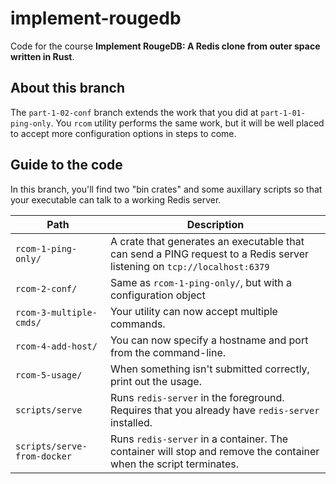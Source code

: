 # implement-rougedb

Code for the course **Implement RougeDB: A Redis clone from outer space written in
Rust**.

## About this branch

The `part-1-02-conf` branch extends the work that you did at
`part-1-01-ping-only`. You `rcom` utility performs the same work, but it will be
well placed to accept more configuration options in steps to come.

## Guide to the code

In this branch, you'll find two "bin crates"  and some auxillary scripts so that
your executable can talk to a working Redis server.

| Path | Description |
|------|--------------|
| `rcom-1-ping-only/` | A crate that generates an executable that can send a PING request to a Redis server listening on `tcp://localhost:6379` |
| `rcom-2-conf/` | Same as `rcom-1-ping-only/`, but with a configuration object |
| `rcom-3-multiple-cmds/` | Your utility can now accept multiple commands. |
| `rcom-4-add-host/` | You can now specify a hostname and port from the command-line. |
| `rcom-5-usage/` | When something isn't submitted correctly, print out the usage. |
| `scripts/serve` | Runs `redis-server` in the foreground. Requires that you already have `redis-server` installed. |
| `scripts/serve-from-docker` | Runs `redis-server` in a container. The container will stop and remove the container when the script terminates. |
